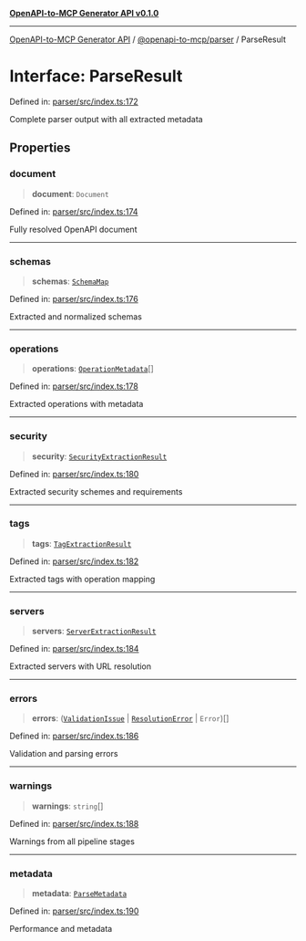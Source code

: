 [**OpenAPI-to-MCP Generator API v0.1.0**](../../../README.md)

***

[OpenAPI-to-MCP Generator API](../../../modules.md) / [@openapi-to-mcp/parser](../README.md) / ParseResult

# Interface: ParseResult

Defined in: [parser/src/index.ts:172](https://github.com/salacoste/openapi-mcp-generator/blob/fda5c6400a831cddbad9eacd652e11b2f7410b22/packages/parser/src/index.ts#L172)

Complete parser output with all extracted metadata

## Properties

### document

> **document**: `Document`

Defined in: [parser/src/index.ts:174](https://github.com/salacoste/openapi-mcp-generator/blob/fda5c6400a831cddbad9eacd652e11b2f7410b22/packages/parser/src/index.ts#L174)

Fully resolved OpenAPI document

***

### schemas

> **schemas**: [`SchemaMap`](../type-aliases/SchemaMap.md)

Defined in: [parser/src/index.ts:176](https://github.com/salacoste/openapi-mcp-generator/blob/fda5c6400a831cddbad9eacd652e11b2f7410b22/packages/parser/src/index.ts#L176)

Extracted and normalized schemas

***

### operations

> **operations**: [`OperationMetadata`](OperationMetadata.md)[]

Defined in: [parser/src/index.ts:178](https://github.com/salacoste/openapi-mcp-generator/blob/fda5c6400a831cddbad9eacd652e11b2f7410b22/packages/parser/src/index.ts#L178)

Extracted operations with metadata

***

### security

> **security**: [`SecurityExtractionResult`](SecurityExtractionResult.md)

Defined in: [parser/src/index.ts:180](https://github.com/salacoste/openapi-mcp-generator/blob/fda5c6400a831cddbad9eacd652e11b2f7410b22/packages/parser/src/index.ts#L180)

Extracted security schemes and requirements

***

### tags

> **tags**: [`TagExtractionResult`](TagExtractionResult.md)

Defined in: [parser/src/index.ts:182](https://github.com/salacoste/openapi-mcp-generator/blob/fda5c6400a831cddbad9eacd652e11b2f7410b22/packages/parser/src/index.ts#L182)

Extracted tags with operation mapping

***

### servers

> **servers**: [`ServerExtractionResult`](ServerExtractionResult.md)

Defined in: [parser/src/index.ts:184](https://github.com/salacoste/openapi-mcp-generator/blob/fda5c6400a831cddbad9eacd652e11b2f7410b22/packages/parser/src/index.ts#L184)

Extracted servers with URL resolution

***

### errors

> **errors**: ([`ValidationIssue`](ValidationIssue.md) \| [`ResolutionError`](ResolutionError.md) \| `Error`)[]

Defined in: [parser/src/index.ts:186](https://github.com/salacoste/openapi-mcp-generator/blob/fda5c6400a831cddbad9eacd652e11b2f7410b22/packages/parser/src/index.ts#L186)

Validation and parsing errors

***

### warnings

> **warnings**: `string`[]

Defined in: [parser/src/index.ts:188](https://github.com/salacoste/openapi-mcp-generator/blob/fda5c6400a831cddbad9eacd652e11b2f7410b22/packages/parser/src/index.ts#L188)

Warnings from all pipeline stages

***

### metadata

> **metadata**: [`ParseMetadata`](ParseMetadata.md)

Defined in: [parser/src/index.ts:190](https://github.com/salacoste/openapi-mcp-generator/blob/fda5c6400a831cddbad9eacd652e11b2f7410b22/packages/parser/src/index.ts#L190)

Performance and metadata
